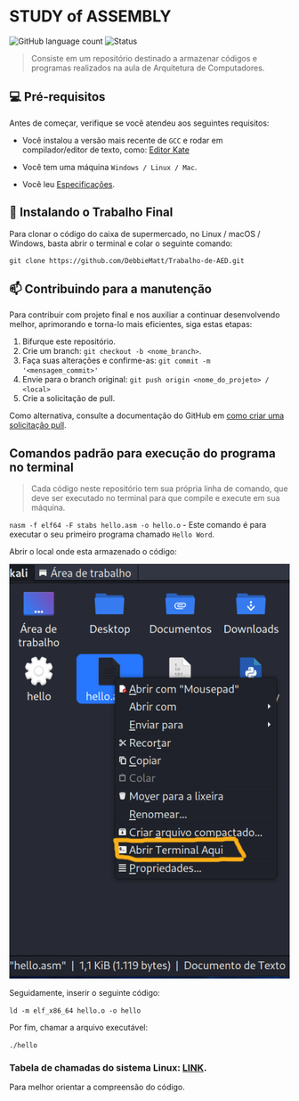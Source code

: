 # STUDY of ASSEMBLY

![GitHub language count](https://img.shields.io/static/v1?label=Assembly&message=framework&color=blue&style=for-the-badge&logo=Assembly)
![Status](https://img.shields.io/static/v1?label=STATUS&message=INCOMPLETO&color=YELLOW&style=for-the-badge)

> Consiste em um repositório destinado a armazenar códigos e programas realizados na aula de Arquitetura de Computadores.

## 💻 Pré-requisitos

Antes de começar, verifique se você atendeu aos seguintes requisitos:

- Você instalou a versão mais recente de `GCC` e rodar em compilador/editor de texto, como: <a href= "https://kate-editor.org/pt-br/" > Editor Kate </a>
  
- Você tem uma máquina `Windows / Linux / Mac`.
- Você leu [Especificações](https://github.com/DebbieMatt/Trabalho-de-AED/blob/d686341ba760d82f0cb46b7a0e54c9432a6c249f/Descri%C3%A7%C3%A3o%20do%20trabalho.pdf).

## 🚀 Instalando o Trabalho Final

Para clonar o código do caixa de supermercado, no Linux / macOS / Windows, basta abrir o terminal e colar o seguinte comando:

```
git clone https://github.com/DebbieMatt/Trabalho-de-AED.git
```

## 📫 Contribuindo para a manutenção

Para contribuir com projeto final e nos auxiliar a continuar desenvolvendo melhor, aprimorando e torna-lo mais eficientes, siga estas etapas:

1. Bifurque este repositório.
2. Crie um branch: `git checkout -b <nome_branch>`.
3. Faça suas alterações e confirme-as: `git commit -m '<mensagem_commit>'`
4. Envie para o branch original: `git push origin <nome_do_projeto> / <local>`
5. Crie a solicitação de pull.

Como alternativa, consulte a documentação do GitHub em [como criar uma solicitação pull](https://help.github.com/en/github/collaborating-with-issues-and-pull-requests/creating-a-pull-request).


## Comandos padrão para execução do programa no terminal

> Cada código neste repositório tem sua própria linha de comando, que deve ser executado no terminal para que compile e execute em sua máquina.

`nasm -f elf64 -F stabs hello.asm -o hello.o` - Este comando é para executar o seu primeiro programa chamado `Hello Word`.

Abrir o local onde esta armazenado o código:

![Print](https://github.com/DebbieMatt/STUDY-ASSEMBLY/blob/b9047be4bae481fcef6aac8b3a2ec733bfced354/Print.png)

Seguidamente, inserir o seguinte código:

`ld -m elf_x86_64 hello.o -o hello`

Por fim, chamar a arquivo executável:

`./hello` 

### Tabela de chamadas do sistema Linux: [LINK](https://faculty.nps.edu/cseagle/assembly/sys_call.html).
Para melhor orientar a compreensão do código.

